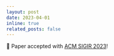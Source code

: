 ```yaml
---
layout: post
date: 2023-04-01
inline: true
related_posts: false
---
```


🥳 Paper accepted with [ACM SIGIR 2023](https://sigir.org/sigir2023/)!